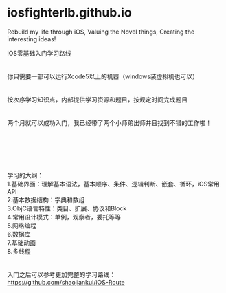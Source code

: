 # iosfighterlb.github.io
Rebuild my life through iOS, Valuing the Novel things, Creating the interesting ideas!


iOS零基础入门学习路线<br />
<br />
<br />
你只需要一部可以运行Xcode5以上的机器（windows装虚拟机也可以）<br />
<br />
<br />
按次序学习知识点，内部提供学习资源和题目，按规定时间完成题目<br />
<br />
<br />
两个月就可以成功入门，我已经带了两个小师弟出师并且找到不错的工作啦！<br />
<br />
<br />
<br />
<br />
<br />
<br />
学习的大纲：<br />
1.基础界面：理解基本语法，基本顺序、条件、逻辑判断、嵌套、循环，iOS常用API<br />
2.基本数据结构：字典和数组<br />
3.ObjC语言特性：类目、扩展、协议和Block<br />
4.常用设计模式：单例，观察者，委托等等<br />
5.网络编程<br />
6.数据库<br />
7.基础动画<br />
8.多线程<br />
<br />
<br />
入门之后可以参考更加完整的学习路线：<br />
https://github.com/shaojiankui/iOS-Route
